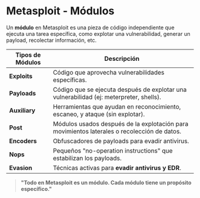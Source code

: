 # Metasploit - Módulos

Un **módulo** en Metasploit es una pieza de código independiente que ejecuta una tarea específica, como explotar una vulnerabilidad, generar un payload, recolectar información, etc.

| Tipos de Módulos | Descripción                                                                                 |
| ---------------- | ------------------------------------------------------------------------------------------- |
| **Exploits**     | Código que aprovecha vulnerabilidades específicas.                                          |
| **Payloads**     | Código que se ejecuta después de explotar una vulnerabilidad (ej: meterpreter, shells).     |
| **Auxiliary**    | Herramientas que ayudan en reconocimiento, escaneo, y ataque (sin explotar).                |
| **Post**         | Módulos usados después de la explotación para movimientos laterales o recolección de datos. |
| **Encoders**     | Obfuscadores de payloads para evadir antivirus.                                             |
| **Nops**         | Pequeños "no-operation instructions" que estabilizan los payloads.                          |
| **Evasion**      | Técnicas activas para **evadir antivirus y EDR**.                                           |

> **"Todo en Metasploit es un módulo. Cada módulo tiene un propósito específico."**
